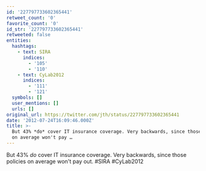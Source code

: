 ```yaml
---
id: '227797733602365441'
retweet_count: '0'
favorite_count: '0'
id_str: '227797733602365441'
retweeted: false
entities:
  hashtags:
    - text: SIRA
      indices:
        - '105'
        - '110'
    - text: CyLab2012
      indices:
        - '111'
        - '121'
  symbols: []
  user_mentions: []
  urls: []
original_url: https://twitter.com/jth/status/227797733602365441
date: '2012-07-24T16:09:46.000Z'
title: >-
  But 43% *do* cover IT insurance coverage. Very backwards, since those policies
  on average won't pay …
---
```


But 43% *do* cover IT insurance coverage. Very backwards, since those policies on average won't pay out. #SIRA #CyLab2012